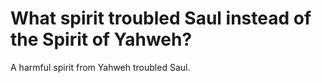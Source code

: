 # What spirit troubled Saul instead of the Spirit of Yahweh?

A harmful spirit from Yahweh troubled Saul.
